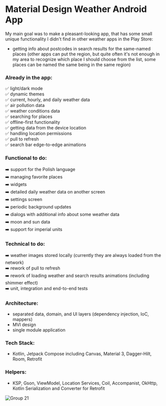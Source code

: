 # Material Design Weather Android App
My main goal was to make a pleasant-looking app, that has some small unique functionality I didn't find in other weather apps in the Play Store:
- getting info about postcodes in search results for the same-named places (other apps can put the region, but quite often it's not enough in my area to recognize which place I should choose from the list, some places can be named the same being in the same region)

### Already in the app:  
✅ light/dark mode  
✅ dynamic themes  
✅ current, hourly, and daily weather data  
✅ air pollution data  
✅ weather conditions data  
✅ searching for places  
✅ offline-first functionality  
✅ getting data from the device location  
✅ handling location permissions  
✅ pull to refresh  
✅ search bar edge-to-edge animations  
### Functional to do:  
➡️ support for the Polish language  
➡️ managing favorite places  
➡️ widgets  
➡️ detailed daily weather data on another screen  
➡️ settings screen  
➡️ periodic background updates  
➡️ dialogs with additional info about some weather data  
➡️ moon and sun data  
➡️ support for imperial units
### Technical to do:
➡️ weather images stored locally (currently they are always loaded from the network)  
➡️ rework of pull to refresh  
➡️ rework of loading weather and search results animations (including shimmer effect)  
➡️ unit, integration and end-to-end tests
### Architecture:
- separated data, domain, and UI layers (dependency injection, IoC, mappers)
- MVI design
- single module application
### Tech Stack:
- Kotlin, Jetpack Compose including Canvas, Material 3, Dagger-Hilt, Room, Retrofit
### Helpers:
- KSP, Gson, ViewModel, Location Services, Coil, Accompanist, OkHttp, Kotlin Serialization and Converter for Retrofit  
  
![Group 21](https://github.com/Enjot/materialweather/assets/60782298/37cac4a4-5f7e-4c6d-b50c-b235b64f7dd2)
